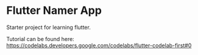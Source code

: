# Flutter Namer App

Starter project for learning flutter. 

Tutorial can be found here: https://codelabs.developers.google.com/codelabs/flutter-codelab-first#0
